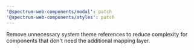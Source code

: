 ```yaml
---
'@spectrum-web-components/modal': patch
'@spectrum-web-components/styles': patch
---
```


Remove unnecessary system theme references to reduce complexity for components that don't need the additional mapping layer.

